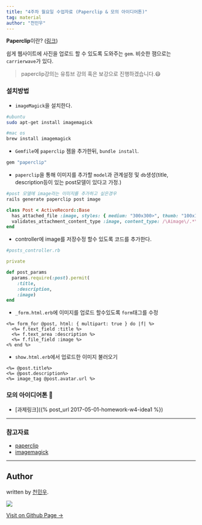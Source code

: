 ```yaml
---
title: "4주차 월요일 수업자료 (Paperclip & 모의 아이디어톤)"
tag: material
author: "천민우"
---
```


**Paperclip**이란? ([링크](https://github.com/thoughtbot/paperclip))

쉽게 웹사이트에 사진을 업로드 할 수 있도록 도와주는 `gem`. 비슷한 잼으로는 `carrierwave`가 있다. 


> paperclip강의는 유튜브 강의 혹은 보강으로 진행하겠습니다.😷


### 설치방법

- `imageMagick`을 설치한다.

```sh
#ubuntu
sudo apt-get install imagemagick

#mac os
brew install imagemagick
```

- `Gemfile`에 `paperclip` 젬을 추가한뒤, `bundle install`.

```rb
gem "paperclip"
```

- `paperclip`을 통해 이미지를 추가할 `model`과 관계설정 및 `db`생성(title, description등이 있는 post모델이 있다고 가정.)

```sh
#post 모델에 image라는 이미지를 추가하고 싶은경우
rails generate paperclip post image
```

```rb
class Post < ActiveRecord::Base
  has_attached_file :image, styles: { medium: "300x300>", thumb: "100x100>" }
  validates_attachment_content_type :image, content_type: /\Aimage\/.*\z/
end
```

- controller에 image를 저장수정 할수 있도록 코드를 추가한다.

```rb
#posts_controller.rb

private

def post_params
  params.require(:post).permit(
    :title, 
    :description, 
    :image)
end
```

- `_form.html.erb`에 이미지를 업로드 할수있도록 `form`태그를 수정

```erb
<%= form_for @post, html: { multipart: true } do |f| %>
  <%= f.text_field :title %>
  <%= f.text_area :description %>
  <%= f.file_field :image %>
<% end %>
```


- `show.html.erb`에서 업로드한 이미지 불러오기

```erb
<%= @post.title%>
<%= @post.description%>
<%= image_tag @post.avatar.url %>
```

### 모의 아이디어톤 🚀
- [과제링크]({% post_url 2017-05-01-homework-w4-idea1 %})

---

### 참고자료
- [paperclip](https://github.com/thoughtbot/paperclip)
- [imagemagick](http://www.imagemagick.org/script/index.php)

---

## Author

written by [천민우](https://project42da.github.io).

![](https://avatars.githubusercontent.com/project42da?v=2&s=100)

<a href="https://project42da.github.io" target="_blank" class="btn btn-black"><i class="fa fa-github fa-lg"></i> Visit on Github Page &rarr;</a>

